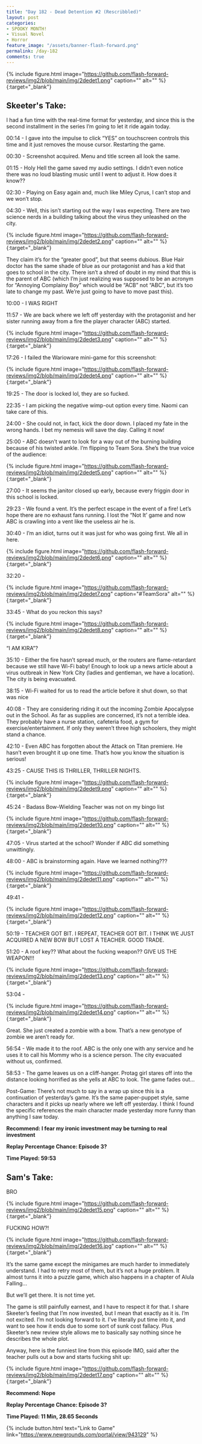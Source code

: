```yaml
---
title: "Day 182 - Dead Detention #2 (Rescribbled)"
layout: post
categories:
- SPOOKY MONTH!
- Visual Novel
- Horror
feature_image: "/assets/banner-flash-forward.png"
permalink: /day-182
comments: true
---
```


{% include figure.html image="https://github.com/flash-forward-reviews/img2/blob/main/img/2dedet1.png" caption="" alt="" %}{:target="_blank"}
 
## Skeeter's Take:

I had a fun time with the real-time format for yesterday, and since this is the second installment in the series I’m going to let it ride again today. 

00:14 - I gave into the impulse to click “YES” on touchscreen controls this time and it just removes the mouse cursor. Restarting the game. 

00:30 - Screenshot acquired. Menu and title screen all look the same. 

01:15 - Holy Hell the game saved my audio settings. I didn’t even notice there was no loud blasting music until I went to adjust it. How does it know?? 

02:30 - Playing on Easy again and, much like Miley Cyrus, I can’t stop and we won’t stop. 
 
04:30 - Well, this isn’t starting out the way I was expecting. There are two science nerds in a building talking about the virus they unleashed on the city. 

{% include figure.html image="https://github.com/flash-forward-reviews/img2/blob/main/img/2dedet2.png" caption="" alt="" %}{:target="_blank"}

They claim it’s for the “greater good”, but that seems dubious. 
Blue Hair doctor has the same shade of blue as our protagonist and has a kid that goes to school in the city. There isn’t a shred of doubt in my mind that this is the parent of ABC (which I’m just realizing was supposed to be an acronym for “Annoying Complainy Boy” which would be “ACB” not “ABC”, but it’s too late to change my past. We’re just going to have to move past this).

10:00 - I WAS RIGHT

11:57 - We are back where we left off yesterday with the protagonist and her sister running away from a fire the player character (ABC) started. 

{% include figure.html image="https://github.com/flash-forward-reviews/img2/blob/main/img/2dedet3.png" caption="" alt="" %}{:target="_blank"}

17:26 - I failed the Warioware mini-game for this screenshot:

{% include figure.html image="https://github.com/flash-forward-reviews/img2/blob/main/img/2dedet4.png" caption="" alt="" %}{:target="_blank"}

19:25 - The door is locked lol, they are so fucked. 

22:35 - I am picking the negative wimp-out option every time. Naomi can take care of this. 

24:00 - She could not, in fact, kick the door down. I placed my fate in the wrong hands. I bet my nemesis will save the day. Calling it now!

25:00 - ABC doesn’t want to look for a way out of the burning building because of his twisted ankle. I’m flipping to Team Sora. She’s the true voice of the audience: 

{% include figure.html image="https://github.com/flash-forward-reviews/img2/blob/main/img/2dedet5.png" caption="" alt="" %}{:target="_blank"}

27:00 - It seems the janitor closed up early, because every friggin door in this school is locked. 

29:23 - We found a vent. It’s the perfect escape in the event of a fire! Let’s hope there are no exhaust fans running. I lost the “Not It’ game and now ABC is crawling into a vent like the useless air he is. 

30:40 - I’m an idiot, turns out it was just for who was going first.  We all in here. 

{% include figure.html image="https://github.com/flash-forward-reviews/img2/blob/main/img/2dedet6.png" caption="" alt="" %}{:target="_blank"}

32:20 -

{% include figure.html image="https://github.com/flash-forward-reviews/img2/blob/main/img/2dedet7.png" caption="#TeamSora" alt="" %}{:target="_blank"}

33:45 - What do you reckon this says?

{% include figure.html image="https://github.com/flash-forward-reviews/img2/blob/main/img/2dedet8.png" caption="" alt="" %}{:target="_blank"}

“I AM KIRA”? 

35:10 - Either the fire hasn’t spread much, or the routers are flame-retardant because we still have Wi-Fi baby! Enough to look up a news article about a virus outbreak in New York City (ladies and gentleman, we have a location). The city is being evacuated. 

38:15 - Wi-Fi waited for us to read the article before it shut down, so that was nice

40:08  - They are considering riding it out the incoming Zombie Apocalypse out in the School. As far as supplies are concerned, it’s not a terrible idea. They probably have a nurse station, cafeteria food, a gym for exercise/entertainment. If only they weren’t three high schoolers, they might stand a chance. 

42:10 - Even ABC has forgotten about the Attack on Titan premiere. He hasn’t even brought it up one time. That’s how you know the situation is serious!

43:25 - CAUSE THIS IS THRILLER, THRILLER NIGHTS. 

{% include figure.html image="https://github.com/flash-forward-reviews/img2/blob/main/img/2dedet9.png" caption="" alt="" %}{:target="_blank"}

45:24 - Badass Bow-Wielding Teacher was not on my bingo list

{% include figure.html image="https://github.com/flash-forward-reviews/img2/blob/main/img/2dedet10.png" caption="" alt="" %}{:target="_blank"}

47:05 - Virus started at the school? Wonder if ABC did something unwittingly. 

48:00 - ABC is brainstorming again. Have we learned nothing???

{% include figure.html image="https://github.com/flash-forward-reviews/img2/blob/main/img/2dedet11.png" caption="" alt="" %}{:target="_blank"}

49:41 -

{% include figure.html image="https://github.com/flash-forward-reviews/img2/blob/main/img/2dedet12.png" caption="" alt="" %}{:target="_blank"}

50:19  - TEACHER GOT BIT. I REPEAT, TEACHER GOT BIT. I THINK WE JUST ACQUIRED A NEW BOW BUT LOST A TEACHER. GOOD TRADE.

51:20 - A roof key?? What about the fucking weapon?? GIVE US THE WEAPON!!!

{% include figure.html image="https://github.com/flash-forward-reviews/img2/blob/main/img/2dedet13.png" caption="" alt="" %}{:target="_blank"}

53:04 - 

{% include figure.html image="https://github.com/flash-forward-reviews/img2/blob/main/img/2dedet14.png" caption="" alt="" %}{:target="_blank"}

Great. She just created a zombie with a bow. That’s a new genotype of zombie we aren’t ready for. 

56:54 - We made it to the roof. ABC is the only one with any service and he uses it to call his Mommy who is a science person. The city evacuated without us, confirmed. 

58:53 - The game leaves us on a cliff-hanger. Protag girl stares off into the distance looking horrified as she yells at ABC to look. The game fades out… 

Post-Game: 
There’s not much to say in a wrap up since this is a continuation of yesterday’s game. It’s the same paper-puppet style, same characters and it picks up nearly where we left off yesterday. 
I think I found the specific references the main character made yesterday more funny than anything I saw today. 

**Recommend: I fear my ironic investment may be turning to real investment**

**Replay Percentage Chance: Episode 3?**

**Time Played: 59:53** 

## Sam's Take:

BRO

{% include figure.html image="https://github.com/flash-forward-reviews/img2/blob/main/img/2dedet15.png" caption="" alt="" %}{:target="_blank"}

FUCKING HOW?!

{% include figure.html image="https://github.com/flash-forward-reviews/img2/blob/main/img/2dedet16.jpg" caption="" alt="" %}{:target="_blank"}

It’s the same game except the minigames are much harder to immediately understand. I had to retry most of them, but it’s not a huge problem. It almost turns it into a puzzle game, which also happens in a chapter of Alula Falling...

But we’ll get there. It is not time yet.

The game is still painfully earnest, and I have to respect it for that. I share Skeeter’s feeling that I’m now invested, but I mean that exactly as it is. I’m not excited. I’m not looking forward to it. I’ve literally put time into it, and want to see how it ends due to some sort of sunk cost fallacy. Plus Skeeter’s new review style allows me to basically say nothing since he describes the whole plot. 

Anyway, here is the funniest line from this episode IMO, said after the teacher pulls out a bow and starts fucking shit up:

{% include figure.html image="https://github.com/flash-forward-reviews/img2/blob/main/img/2dedet17.png" caption="" alt="" %}{:target="_blank"}

**Recommend: Nope**

**Replay Percentage Chance: Episode 3?**

**Time Played: 11 Min, 28.65 Seconds**

{% include button.html text="Link to Game" link="https://www.newgrounds.com/portal/view/943129" %}
